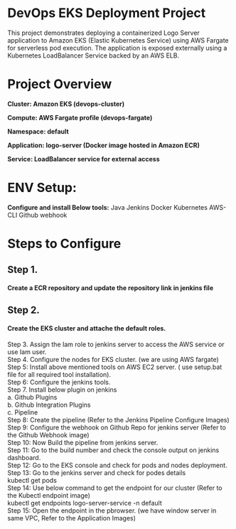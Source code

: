 <h1>DevOps EKS Deployment Project </h1>
This project demonstrates deploying a containerized Logo Server application to Amazon EKS (Elastic Kubernetes Service) using AWS Fargate for serverless pod execution.
The application is exposed externally using a Kubernetes LoadBalancer Service backed by an AWS ELB.

<h1>Project Overview</h1>

<b>Cluster: Amazon EKS (devops-cluster)

Compute: AWS Fargate profile (devops-fargate)

Namespace: default

Application: logo-server (Docker image hosted in Amazon ECR)

Service: LoadBalancer service for external access</b>

<h1>ENV Setup:</h1>
<b>Configure and install Below tools:</b>
Java
Jenkins
Docker
Kubernetes
AWS-CLI
Github webhook

<H1>Steps to Configure</H1>
<H2>Step 1.</h2> <h4>Create a ECR repository and update the repository link in jenkins file<br></h4>
<h2>Step 2.</h2><h4> Create the EKS cluster and attache the default roles.<br></h4>
Step 3. Assign the Iam role to jenkins server to access the AWS service or use Iam user.<br>
Step 4. Configure the nodes for EKS cluster. (we are using AWS fargate)<br>
Step 5: Install above mentioned tools on AWS EC2 server. ( use setup.bat file for all required tool installation).<br>
Step 6: Configure the jenkins tools.<br>
Step 7. Install below plugin on jenkins<br>
  a. Github Plugins<br>
  b. Github Integration Plugins<br>
  c. Pipeline<br>
Step 8: Create the pipeline (Refer to the Jenkins Pipeline Configure Images)<br>
Step 9: Configure the webhook on Github Repo for jenkins server (Refer to the Github Webhook image)<br>
Step 10: Now Build the pipeline from jenkins server.<br>
Step 11: Go to the build number and check the console output on jenkins dashboard.<br>
Step 12: Go to the EKS console and check for pods and nodes deployment.<br>
Step 13: Go to the jenkins server and check for podes details<br>
 kubectl get pods<br>
Step 14: Use below command to get the endpoint for our cluster (Refer to the Kubectl endpoint image)<br>
  kubectl get endpoints logo-server-service -n default<br>
Step 15: Open the endpoint in the pbrowser. (we have window server in same VPC, Refer to the Application Images)<br>
